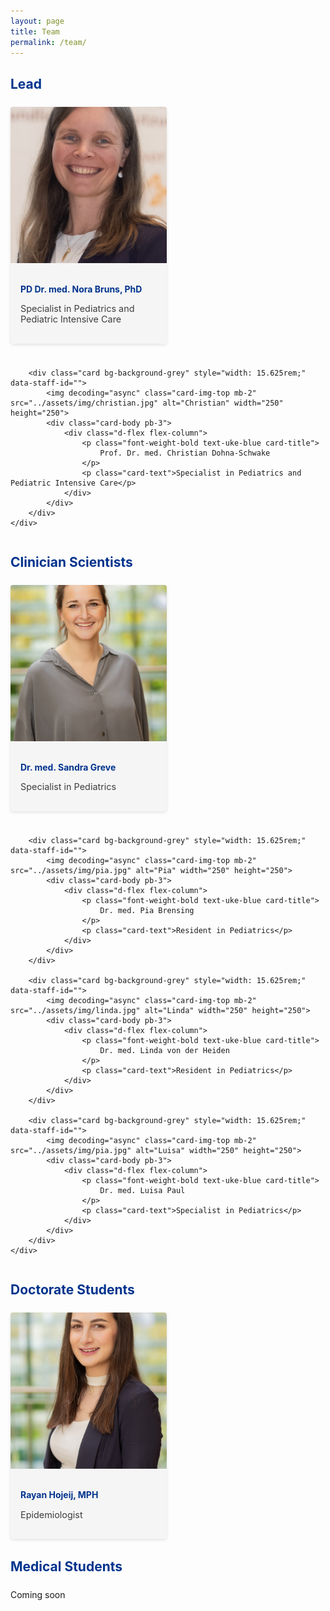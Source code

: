 ```yaml
---
layout: page
title: Team
permalink: /team/
---
```


<div class="d-flex flex-column ume-mitarbeiter-wrapper">
    <h2 class="text-uppercase h4 text-uke-blue font-weight-bold ume-mitarbeiter-wrapper__headline">Lead</h2>
    <div class="ume-mitarbeiter-grid">
        <div class="card bg-background-grey" style="width: 15.625rem;" data-staff-id="">
            <img decoding="async" class="card-img-top mb-2" src="../assets/img/nora.jpg" alt="Nora" width="250" height="250">
            <div class="card-body pb-3">
                <div class="d-flex flex-column">
                    <p class="font-weight-bold text-uke-blue card-title">
                        PD Dr. med. Nora Bruns, PhD
                    </p>
                    <p class="card-text">Specialist in Pediatrics and Pediatric Intensive Care</p>
                </div>
            </div>
        </div>
        
        <div class="card bg-background-grey" style="width: 15.625rem;" data-staff-id="">
            <img decoding="async" class="card-img-top mb-2" src="../assets/img/christian.jpg" alt="Christian" width="250" height="250">
            <div class="card-body pb-3">
                <div class="d-flex flex-column">
                    <p class="font-weight-bold text-uke-blue card-title">
                        Prof. Dr. med. Christian Dohna-Schwake
                    </p>
                    <p class="card-text">Specialist in Pediatrics and Pediatric Intensive Care</p>
                </div>
            </div>
        </div>
    </div>
</div>

<div class="d-flex flex-column ume-mitarbeiter-wrapper">
    <h2 class="text-uppercase h4 text-uke-blue font-weight-bold ume-mitarbeiter-wrapper__headline">Clinician Scientists</h2>
    <div class="ume-mitarbeiter-grid">
        <div class="card bg-background-grey" style="width: 15.625rem;" data-staff-id="">
            <img decoding="async" class="card-img-top mb-2" src="../assets/img/sandra.jpg" alt="Sandra" width="250" height="250">
            <div class="card-body pb-3">
                <div class="d-flex flex-column">
                    <p class="font-weight-bold text-uke-blue card-title">
                        Dr. med. Sandra Greve
                    </p>
                    <p class="card-text">Specialist in Pediatrics</p>
                </div>
            </div>
        </div>
        
        <div class="card bg-background-grey" style="width: 15.625rem;" data-staff-id="">
            <img decoding="async" class="card-img-top mb-2" src="../assets/img/pia.jpg" alt="Pia" width="250" height="250">
            <div class="card-body pb-3">
                <div class="d-flex flex-column">
                    <p class="font-weight-bold text-uke-blue card-title">
                        Dr. med. Pia Brensing
                    </p>
                    <p class="card-text">Resident in Pediatrics</p>
                </div>
            </div>
        </div>
        
        <div class="card bg-background-grey" style="width: 15.625rem;" data-staff-id="">
            <img decoding="async" class="card-img-top mb-2" src="../assets/img/linda.jpg" alt="Linda" width="250" height="250">
            <div class="card-body pb-3">
                <div class="d-flex flex-column">
                    <p class="font-weight-bold text-uke-blue card-title">
                        Dr. med. Linda von der Heiden
                    </p>
                    <p class="card-text">Resident in Pediatrics</p>
                </div>
            </div>
        </div>
        
        <div class="card bg-background-grey" style="width: 15.625rem;" data-staff-id="">
            <img decoding="async" class="card-img-top mb-2" src="../assets/img/pia.jpg" alt="Luisa" width="250" height="250">
            <div class="card-body pb-3">
                <div class="d-flex flex-column">
                    <p class="font-weight-bold text-uke-blue card-title">
                        Dr. med. Luisa Paul
                    </p>
                    <p class="card-text">Specialist in Pediatrics</p>
                </div>
            </div>
        </div>
    </div>
</div>

<div class="d-flex flex-column ume-mitarbeiter-wrapper">
    <h2 class="text-uppercase h4 text-uke-blue font-weight-bold ume-mitarbeiter-wrapper__headline">Doctorate Students</h2>
    <div class="ume-mitarbeiter-grid">
        <div class="card bg-background-grey" style="width: 15.625rem;" data-staff-id="">
            <img decoding="async" class="card-img-top mb-2" src="../assets/img/rayan.jpg" alt="Rayan" width="250" height="250">
            <div class="card-body pb-3">
                <div class="d-flex flex-column">
                    <p class="font-weight-bold text-uke-blue card-title">
                        Rayan Hojeij, MPH
                    </p>
                    <p class="card-text">Epidemiologist</p>
                </div>
            </div>
        </div>
    </div>
</div>

<div class="d-flex flex-column ume-mitarbeiter-wrapper">
    <h2 class="text-uppercase h4 text-uke-blue font-weight-bold ume-mitarbeiter-wrapper__headline">Medical Students</h2>
    <p>Coming soon</p>
</div>

<!-- Add necessary CSS styles for the team layout -->
<style>
.ume-mitarbeiter-wrapper {
    margin-bottom: 2rem;
}

.ume-mitarbeiter-wrapper__headline {
    margin-bottom: 1.5rem;
    color: #00338D; /* UKE blue from template */
}

.ume-mitarbeiter-grid {
    display: grid;
    grid-template-columns: repeat(auto-fill, minmax(250px, 1fr));
    gap: 1.5rem;
    margin-bottom: 1.5rem;
}

.card {
    border-radius: 4px;
    overflow: hidden;
    box-shadow: 0 2px 5px rgba(0,0,0,0.1);
    background-color: #f5f5f5; /* light grey background similar to template */
}

.card-img-top {
    width: 100%;
    height: 250px;
    object-fit: cover;
}

.card-body {
    padding: 1rem;
}

.card-title {
    font-weight: bold;
    margin-bottom: 0.5rem;
    color: #00338D; /* UKE blue from template */
}

.card-text {
    font-size: 0.9rem;
    color: #3d3d3c; /* dark grey text color from template */
}

.text-uke-blue {
    color: #00338D;
}

.bg-background-grey {
    background-color: #f5f5f5;
}
</style>